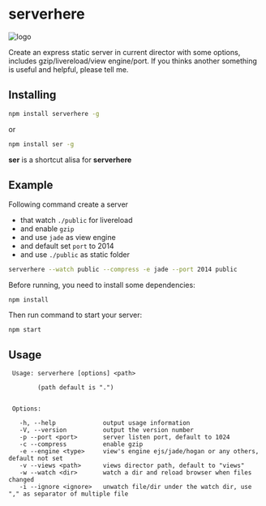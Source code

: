 serverhere
=========
![logo](http://switer.qiniudn.com/assitant.png)

Create an express static server in current director with some options, includes gzip/livereload/view engine/port.
If you thinks another something is useful and helpful, please tell me. 

## Installing
```bash
npm install serverhere -g
```
or
```bash
npm install ser -g
```

**ser** is a shortcut alisa for **serverhere**

## Example

Following command create a server 
- that watch `./public` for livereload 
- and enable `gzip` 
- and use `jade` as view engine 
- and default set `port` to 2014 
- and use `./public` as static folder

```bash
serverhere --watch public --compress -e jade --port 2014 public
```
Before running, you need to install some dependencies:
```
npm install
```
Then run command to start your server:
```
npm start
```

## Usage
```cli
 Usage: serverhere [options] <path>

        (path default is ".")


 Options:

   -h, --help             output usage information
   -V, --version          output the version number
   -p --port <port>       server listen port, default to 1024
   -c --compress          enable gzip
   -e --engine <type>     view's engine ejs/jade/hogan or any others, default not set
   -v --views <path>      views director path, default to "views"
   -w --watch <dir>       watch a dir and reload browser when files changed
   -i --ignore <ignore>   unwatch file/dir under the watch dir, use "," as separator of multiple file 
```


